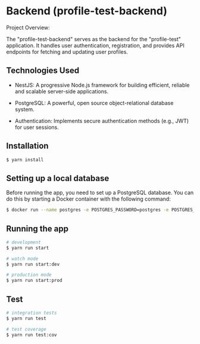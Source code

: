 # Backend (profile-test-backend)

Project Overview:

The "profile-test-backend" serves as the backend for the "profile-test" application. It handles user authentication, registration, and provides API endpoints for fetching and updating user profiles.

## Technologies Used

- NestJS: A progressive Node.js framework for building efficient, reliable and scalable server-side applications.

- PostgreSQL: A powerful, open source object-relational database system.

- Authentication: Implements secure authentication methods (e.g., JWT) for user sessions.

## Installation

```bash
$ yarn install
```

## Setting up a local database

Before running the app, you need to set up a PostgreSQL database. You can do this by starting a Docker container with the following command:

```bash
$ docker run --name postgres -e POSTGRES_PASSWORD=postgres -e POSTGRES_DB=profile-test -p 5432:5432 -d postgres
```

## Running the app

```bash
# development
$ yarn run start

# watch mode
$ yarn run start:dev

# production mode
$ yarn run start:prod
```

## Test

```bash
# integration tests
$ yarn run test

# test coverage
$ yarn run test:cov
```
